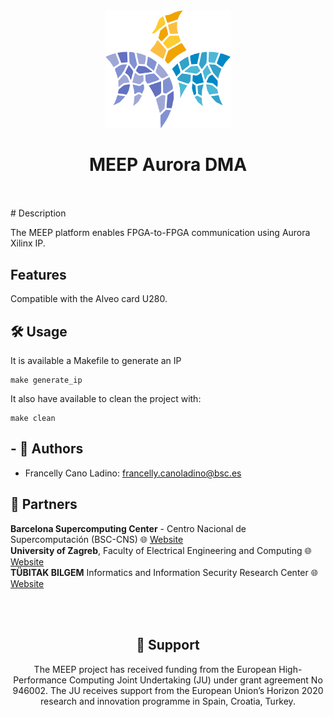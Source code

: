 <div align="center">
    <img src="Images/meep-logo-symbol.png" width="200px" alt="<MEEP logo>"/>

<br/>
<h1 align="center">MEEP Aurora DMA
<br/>
<br/>

</div>
<div align="center">
<div align="left">
# Description

The MEEP platform enables FPGA-to-FPGA communication using Aurora Xilinx IP.

## Features

Compatible with the Alveo card U280.

## 🛠️ Usage

It is available a Makefile to generate an IP

    make generate_ip

It also have available to clean the project with:

    make clean

## - :woman: Authors

- Francelly Cano Ladino: francelly.canoladino@bsc.es

## 👷 Partners

**Barcelona Supercomputing Center** - Centro Nacional de Supercomputación (BSC-CNS) :globe_with_meridians:
[Website](https://www.bsc.es "Welcome")
<br/>**University of Zagreb**, Faculty of Electrical Engineering and Computing
:globe_with_meridians: [Website](https://www.fer.unizg.hr/en "Welcome")
<br/>**TÜBITAK BILGEM** Informatics and Information Security Research Center :globe_with_meridians: [Website](https://bilgem.tubitak.gov.tr/en "Welcome")

<div align="left">
<br/>
<br/>
<div align="center">
<h2 align="center">🤝 Support</h2>
<p align="center">The MEEP project has received funding from the European High-Performance Computing Joint Undertaking (JU) under grant agreement No 946002. The JU receives support from the European Union’s Horizon 2020 research and innovation programme in Spain, Croatia, Turkey.</p>

